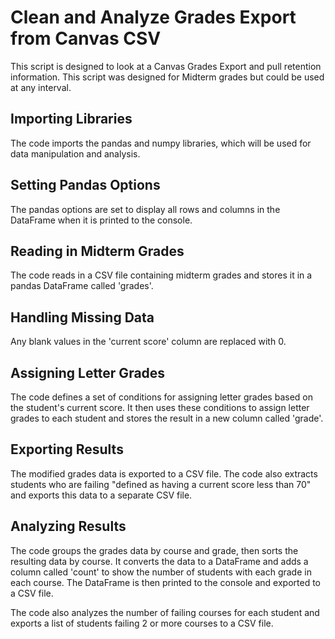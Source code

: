 <html>
   <body>
    <h1>Clean and Analyze Grades Export from Canvas CSV</h1>
    <p> This script is designed to look at a Canvas Grades Export and pull retention information. This script was designed for Midterm grades but could be used at any interval.</p>
    <h2>Importing Libraries</h2>
    <p>The code imports the pandas and numpy libraries, which will be used for data manipulation and analysis.</p>
    <h2>Setting Pandas Options</h2>
    <p>The pandas options are set to display all rows and columns in the DataFrame when it is printed to the console.</p>
    <h2>Reading in Midterm Grades</h2>
    <p>The code reads in a CSV file containing midterm grades and stores it in a pandas DataFrame called 'grades'.</p>
    <h2>Handling Missing Data</h2>
    <p>Any blank values in the 'current score' column are replaced with 0.</p>
    <h2>Assigning Letter Grades</h2>
    <p>The code defines a set of conditions for assigning letter grades based on the student's current score. It then uses these conditions to assign letter grades to each student and stores the result in a new column called 'grade'.</p>
    <h2>Exporting Results</h2>
    <p>The modified grades data is exported to a CSV file. The code also extracts students who are failing "defined as having a current score less than 70" and exports this data to a separate CSV file.</p>
    <h2>Analyzing Results</h2>
    <p>The code groups the grades data by course and grade, then sorts the resulting data by course. It converts the data to a DataFrame and adds a column called 'count' to show the number of students with each grade in each course. The DataFrame is then printed to the console and exported to a CSV file.</p>
    <p>The code also analyzes the number of failing courses for each student and exports a list of students failing 2 or more courses to a CSV file.</p>
  </body>
</html>
